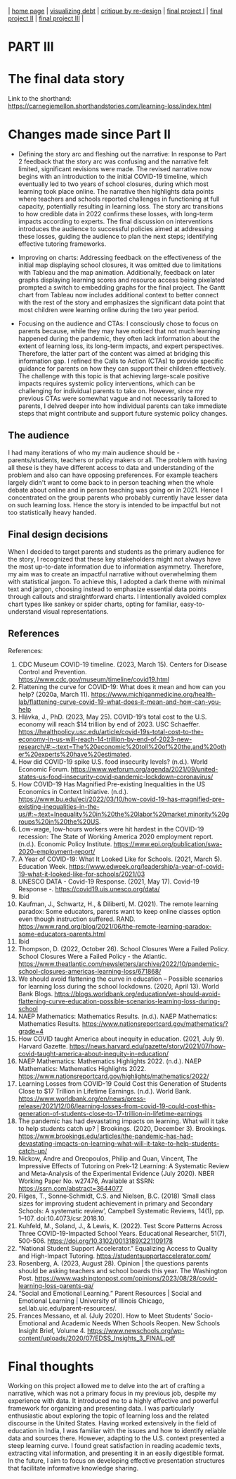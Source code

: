 | [home page](https://pranavakadiyala.github.io/Portfolio/) | [visualizing debt](visualizing-government-debt) | [critique by re-design](critique-by-design) | [final project I](final-project-part-one) | [final project II](final-project-part-two) | [final project III](final-project-part-three) |

# PART III

# The final data story

Link to the shorthand: https://carnegiemellon.shorthandstories.com/learning-loss/index.html

# Changes made since Part II

* Defining the story arc and fleshing out the narrative:  In response to Part 2 feedback that the story arc was confusing and the narrative felt limited, significant revisions were made. The revised narrative now begins with an introduction to the initial COVID-19 timeline, which eventually led to two years of school closures, during which most learning took place online. The narrative then highlights data points where teachers and schools reported challenges in functioning at full capacity, potentially resulting in learning loss. The story arc transitions to how credible data in 2022 confirms these losses, with long-term impacts according to experts. The final discussion on interventions introduces the audience to successful policies aimed at addressing these losses, guiding the audience to plan the next steps; identifying effective tutoring frameworks.

* Improving on charts: Addressing feedback on the effectiveness of the initial map displaying school closures, it was omitted due to limitations with Tableau and the map animation. Additionally, feedback on later graphs displaying learning scores and resource access being pixelated prompted a switch to embedding graphs for the final project. The Gantt chart from Tableau now includes additional context to better connect with the rest of the story and emphasizes the significant data point that most children were learning online during the two year period. 

* Focusing on the audience and CTAs: I consciously chose to focus on parents because, while they may have noticed that not much learning happened during the pandemic, they often lack information about the extent of learning loss, its long-term impacts, and expert perspectives. Therefore, the latter part of the content was aimed at bridging this information gap. I refined the Calls to Action (CTAs) to provide specific guidance for parents on how they can support their children effectively. The challenge with this topic is that achieving large-scale positive impacts requires systemic policy interventions, which can be challenging for individual parents to take on. However, since my previous CTAs were somewhat vague and not necessarily tailored to parents, I delved deeper into how individual parents can take immediate steps that might contribute and support future systemic policy changes.

## The audience

I had many iterations of who my main audience should be - parents/students, teachers or policy makers or all. The problem with having all these is they have different access to data and understanding of the problem and also can have opposing preferences. For example teachers largely didn't want to come back to in person teaching when the whole debate about online and in person teaching was going on in 2021. Hence I concentrated on the group parents who probably currently have lesser data on such learning loss. Hence the story is intended to be impactful but not too statistically heavy handed. 

## Final design decisions

When I decided to target parents and students as the primary audience for the story, I recognized that these key stakeholders might not always have the most up-to-date information due to information asymmetry. Therefore, my aim was to create an impactful narrative without overwhelming them with statistical jargon. To achieve this, I adopted a dark theme with minimal text and jargon, choosing instead to emphasize essential data points through callouts and straightforward charts. I intentionally avoided complex chart types like sankey or spider charts, opting for familiar, easy-to-understand visual representations. 

## References
References:
1. CDC Museum COVID-19 timeline. (2023, March 15). Centers for Disease Control and Prevention. https://www.cdc.gov/museum/timeline/covid19.html
2. Flattening the curve for COVID-19: What does it mean and how can you help? (2020a, March 11). https://www.michiganmedicine.org/health-lab/flattening-curve-covid-19-what-does-it-mean-and-how-can-you-help
3. Hlávka, J., PhD. (2023, May 25). COVID-19’s total cost to the U.S. economy will reach $14 trillion by end of 2023. USC Schaeffer. https://healthpolicy.usc.edu/article/covid-19s-total-cost-to-the-economy-in-us-will-reach-14-trillion-by-end-of-2023-new-research/#:~:text=The%20economic%20toll%20of%20the,and%20other%20experts%20have%20estimated.
4. How did COVID-19 spike U.S. food insecurity levels? (n.d.). World Economic Forum. https://www.weforum.org/agenda/2021/09/united-states-us-food-insecurity-covid-pandemic-lockdown-coronavirus/
5. How COVID-19 Has Magnified Pre-existing Inequalities in the US Economics in Context Initiative. (n.d.). https://www.bu.edu/eci/2022/03/10/how-covid-19-has-magnified-pre-existing-inequalities-in-the-us/#:~:text=Inequality%20in%20the%20labor%20market,minority%20groups%20in%20the%20US.
6. Low-wage, low-hours workers were hit hardest in the COVID-19 recession: The State of Working America 2020 employment report. (n.d.). Economic Policy Institute. https://www.epi.org/publication/swa-2020-employment-report/
7. A Year of COVID-19: What It Looked Like for Schools. (2021, March 5). Education Week. https://www.edweek.org/leadership/a-year-of-covid-19-what-it-looked-like-for-schools/2021/03
8. UNESCO DATA - Covid-19 Response. (2021, May 17). Covid-19 Response -. https://covid19.uis.unesco.org/data/
9. Ibid
10. Kaufman, J., Schwartz, H., & Diliberti, M. (2021). The remote learning paradox: Some educators, parents want to keep online classes option even though instruction suffered. RAND. https://www.rand.org/blog/2021/06/the-remote-learning-paradox-some-educators-parents.html
11. Ibid
12. Thompson, D. (2022, October 26). School Closures Were a Failed Policy. School Closures Were a Failed Policy - the Atlantic. https://www.theatlantic.com/newsletters/archive/2022/10/pandemic-school-closures-americas-learning-loss/671868/
13. We should avoid flattening the curve in education – Possible scenarios for learning loss during the school lockdowns. (2020, April 13). World Bank Blogs. https://blogs.worldbank.org/education/we-should-avoid-flattening-curve-education-possible-scenarios-learning-loss-during-school
14. NAEP Mathematics: Mathematics Results. (n.d.). NAEP Mathematics: Mathematics Results. https://www.nationsreportcard.gov/mathematics/?grade=4
15. How COVID taught America about inequity in education. (2021, July 9). Harvard Gazette. https://news.harvard.edu/gazette/story/2021/07/how-covid-taught-america-about-inequity-in-education/
16. NAEP Mathematics: Mathematics Highlights 2022. (n.d.). NAEP Mathematics: Mathematics Highlights 2022. https://www.nationsreportcard.gov/highlights/mathematics/2022/
17. Learning Losses from COVID-19 Could Cost this Generation of Students Close to $17 Trillion in Lifetime Earnings. (n.d.). World Bank. https://www.worldbank.org/en/news/press-release/2021/12/06/learning-losses-from-covid-19-could-cost-this-generation-of-students-close-to-17-trillion-in-lifetime-earnings
18. The pandemic has had devastating impacts on learning. What will it take to help students catch up? | Brookings. (2020, December 3). Brookings. https://www.brookings.edu/articles/the-pandemic-has-had-devastating-impacts-on-learning-what-will-it-take-to-help-students-catch-up/
19. Nickow, Andre and Oreopoulos, Philip and Quan, Vincent, The Impressive Effects of Tutoring on Prek-12 Learning: A Systematic Review and Meta-Analysis of the Experimental Evidence (July 2020). NBER Working Paper No. w27476, Available at SSRN: https://ssrn.com/abstract=3644077
20. Filges, T., Sonne‐Schmidt, C.S. and Nielsen, B.C. (2018) ‘Small class sizes for improving student achievement in primary and Secondary Schools: A systematic review’, Campbell Systematic Reviews, 14(1), pp. 1–107. doi:10.4073/csr.2018.10.
21. Kuhfeld, M., Soland, J., & Lewis, K. (2022). Test Score Patterns Across Three COVID-19-Impacted School Years. Educational Researcher, 51(7), 500-506. https://doi.org/10.3102/0013189X221109178
22. “National Student Support Accelerator.” Equalizing Access to Quality and High-Impact Tutoring. https://studentsupportaccelerator.com/
23. Rosenberg, A. (2023, August 28). Opinion | the questions parents should be asking teachers and school boards this year. The Washington Post. https://www.washingtonpost.com/opinions/2023/08/28/covid-learning-loss-parents-qa/ 
24. “Social and Emotional Learning.” Parent Resources | Social and Emotional Learning | University of Illinois Chicago, sel.lab.uic.edu/parent-resources/. 
25. Frances Messano, et al. (July 2020). How to Meet Students’ Socio-Emotional and Academic Needs When Schools Reopen. New Schools Insight Brief, Volume 4. https://www.newschools.org/wp-content/uploads/2020/07/EDSS_Insights_3_FINAL.pdf


# Final thoughts

Working on this project allowed me to delve into the art of crafting a narrative, which was not a primary focus in my previous job, despite my experience with data. It introduced me to a highly effective and powerful framework for organizing and presenting data. I was particularly enthusiastic about exploring the topic of learning loss and the related discourse in the United States. Having worked extensively in the field of education in India, I was familiar with the issues and how to identify reliable data and sources there. However, adapting to the U.S. context presented a steep learning curve. I found great satisfaction in reading academic texts, extracting vital information, and presenting it in an easily digestible format. In the future, I aim to focus on developing effective presentation structures that facilitate informative knowledge sharing. 
